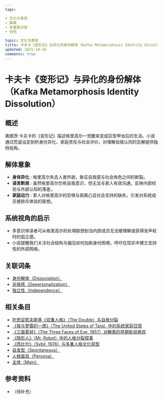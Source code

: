 ```yaml
---
tags:

- 文化与表现
- 解离
- 多重意识体
- 创伤

topic: 文化与表现
title: 卡夫卡《变形记》与异化的身份解体（Kafka Metamorphosis Identity Dissolution）
updated: 2025-10-16
comments: true
---
```


# 卡夫卡《变形记》与异化的身份解体（Kafka Metamorphosis Identity Dissolution）

## 概述

弗朗茨·卡夫卡的《变形记》描述格里高尔一觉醒来变成巨型甲虫后的生活。小说通过荒诞设定剖析身份异化、家庭责任与社会评价，对理解自我认同的瓦解提供独特视角。

## 解体意象

- **身体异化** : 格里高尔失去人类外貌，象征自我感与社会角色之间的断裂。
- **语言断层** : 虽然格里高尔仍有自我意识，但无法与家人有效沟通，反映内部经验与外部认知的落差。
- **家庭动力** : 家人对格里高尔的恐惧与疏离凸显社会支持的缺失，引发对系统成员被排斥体验的联想。

## 系统视角的启示

- 多意识体读者可从格里高尔的处境联想到当内部成员无法被理解或获得发声权时的孤立感。
- 小说提醒我们关注社会结构与偏见如何加剧身份困境，呼吁在现实中建立支持性的外部网络。

## 关联词条

- [身份解体（Dissociation）](Dissociation.md)
- [非我感（Depersonalization）](Not-Me-Feeling.md)
- [独立性（Independence）](Independence.md)

## 相关条目

- [陀思妥耶夫斯基《双重人格》（The Double）与自我分裂](Dostoevsky-The-Double-Self-Division.md)
- [《我与梦露的一周》（The United States of Tara）中的系统家庭日常](United-States-Of-Tara-System-Daily-Life.md)
- [《三面夏娃》（The Three Faces of Eve, 1957）对解离的早期影视再现](Three-Faces-Of-Eve-1957-Dissociation.md)
- [《隐形人》（Mr. Robot）中的人格分裂叙事](Mr-Robot-DID-Narrative.md)
- [《西比尔》（Sybil, 1976）与多重人格文化原型](Sybil-1976-Cultural-Prototype.md)
- [自发型（Spontaneous）](Spontaneous.md)
- [人格面具（Persona）](Persona.md)
- [主体（Main）](Main.md)

## 参考资料

- （待补充）
